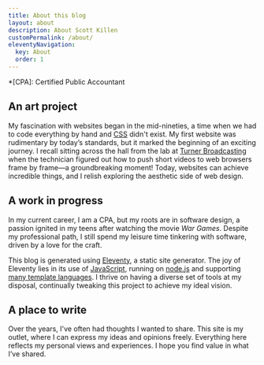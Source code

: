 ```yaml
---
title: About this blog
layout: about
description: About Scott Killen
customPermalink: /about/
eleventyNavigation:
  key: About
  order: 1
---
```


*[CPA]: Certified Public Accountant

## An art project

My fascination with websites began in the mid-nineties, a time when we had to code everything by hand and [CSS](https://www.w3.org/Style/CSS/Overview.en.html) didn't exist. My first website was rudimentary by today’s standards, but it marked the beginning of an exciting journey. I recall sitting across the hall from the lab at [Turner Broadcasting](https://www.tbs.com/) when the technician figured out how to push short videos to web browsers frame by frame—a groundbreaking moment! Today, websites can achieve incredible things, and I relish exploring the aesthetic side of web design.

## A work in progress

In my current career, I am a CPA, but my roots are in software design, a passion ignited in my teens after watching the movie *War Games*. Despite my professional path, I still spend my leisure time tinkering with software, driven by a love for the craft.

This blog is generated using [Eleventy](https://www.11ty.dev/), a static site generator. The joy of Eleventy lies in its use of [JavaScript](https://developer.mozilla.org/en-US/docs/Web/JavaScript), running on [node.js](https://nodejs.org/) and supporting [many template languages](https://www.11ty.dev/docs/languages/). I thrive on having a diverse set of tools at my disposal, continually tweaking this project to achieve my ideal vision.

## A place to write

Over the years, I've often had thoughts I wanted to share. This site is my outlet, where I can express my ideas and opinions freely. Everything here reflects my personal views and experiences. I hope you find value in what I’ve shared.
